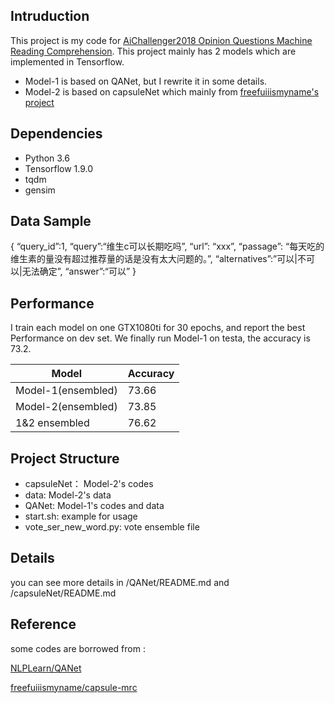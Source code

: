 ## Intruduction
This project is my code for [AiChallenger2018 Opinion Questions Machine Reading Comprehension](https://challenger.ai/competition/oqmrc2018). This project mainly has 2 models which are implemented in Tensorflow.
* Model-1 is based on QANet, but I rewrite it in some details.
* Model-2 is based on capsuleNet which mainly from [freefuiiismyname's project](https://github.com/freefuiiismyname/capsule-mrc)

## Dependencies
* Python 3.6
* Tensorflow 1.9.0
* tqdm
* gensim

## Data Sample
{
“query_id”:1,
“query”:“维生c可以长期吃吗”,
“url”: “xxx”,
“passage”: “每天吃的维生素的量没有超过推荐量的话是没有太大问题的。”,
“alternatives”:”可以|不可以|无法确定”,
“answer”:“可以”
}

## Performance
I train each model on one GTX1080ti for 30 epochs, and report the best Performance on dev set. We finally run Model-1 on testa, the accuracy is 73.2.

Model | Accuracy
---|---
Model-1(ensembled) | 73.66
Model-2(ensembled) | 73.85
1&2 ensembled | 76.62

## Project Structure

* capsuleNet： Model-2's codes
* data: Model-2's data
* QANet: Model-1's codes and data
* start.sh: example for usage
* vote_ser_new_word.py: vote ensemble file

## Details
you can see more details in /QANet/README.md and /capsuleNet/README.md

## Reference
some codes are borrowed from :

[NLPLearn/QANet](https://github.com/NLPLearn/QANet)

[freefuiiismyname/capsule-mrc](https://github.com/freefuiiismyname/capsule-mrc)
